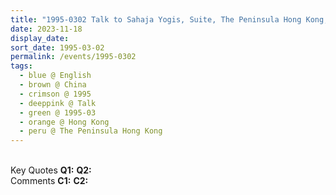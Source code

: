 ```yaml
---
title: "1995-0302 Talk to Sahaja Yogis, Suite, The Peninsula Hong Kong, Salisbury Rd, Tsim Sha Tsui, Hong Kong, China"
date: 2023-11-18
display_date: 
sort_date: 1995-03-02
permalink: /events/1995-0302
tags:
  - blue @ English
  - brown @ China
  - crimson @ 1995
  - deeppink @ Talk
  - green @ 1995-03
  - orange @ Hong Kong
  - peru @ The Peninsula Hong Kong
---
```


<br>

<wave-list>
  <list-title color="DarkSeaGreen" width="55">Key Quotes</list-title>
  <list-item color="BlanchedAlmond" width="280"><b>Q1:</b> <i></i></list-item>
  <list-item color="Lavender" width="280"><b>Q2:</b> <i></i></list-item>
</wave-list>

<br>

<wave-list>
  <list-title color="DarkSeaGreen" width="55">Comments</list-title>
  <list-item color="BlanchedAlmond" width="280"><b>C1:</b> <i></i></list-item>
  <list-item color="Lavender" width="280"><b>C2:</b> <i></i></list-item>
</wave-list>